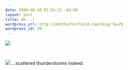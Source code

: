 ```yaml
--- 
date: 2008-08-10 01:54:21 -04:00
layout: post
title: Ah...!
wordpress_url: http://mattbutterfield.com/blog/?p=29
wordpress_id: 29
---
```

<IMG SRC="http://farm4.static.flickr.com/3142/2749030864_caff197bda_o.jpg">
<P Align="left">&nbsp;</p>

<IMG SRC="http://farm4.static.flickr.com/3150/2749032368_ed589cd25b_o.jpg">
...scattered thunderstorms indeed.

